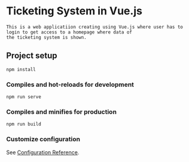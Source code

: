# Ticketing System in Vue.js
```
This is a web applicatiion creating using Vue.js where user has to login to get access to a homepage where data of 
the ticketing system is shown.
```

## Project setup
```
npm install
```

### Compiles and hot-reloads for development
```
npm run serve
```

### Compiles and minifies for production
```
npm run build
```



### Customize configuration
See [Configuration Reference](https://cli.vuejs.org/config/).

